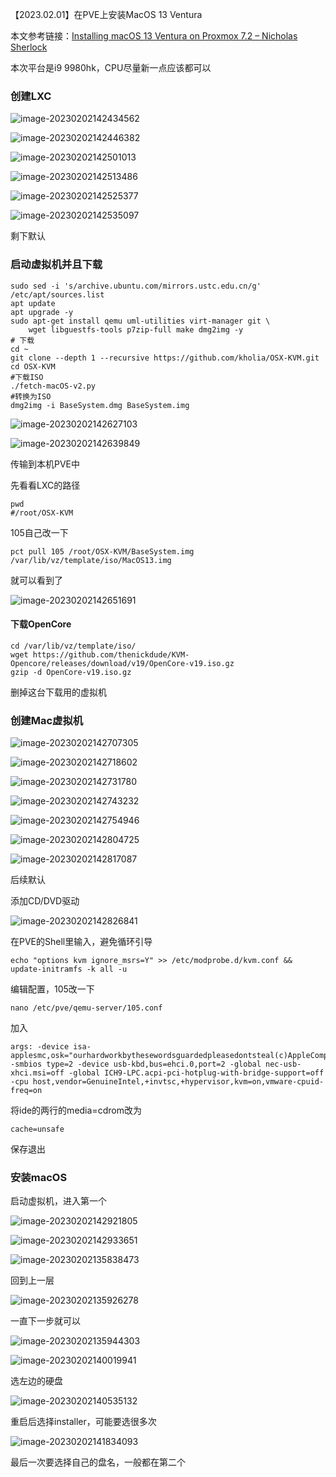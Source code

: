 【2023.02.01】在PVE上安装MacOS 13 Ventura

本文参考链接：[Installing macOS 13 Ventura on Proxmox 7.2 – Nicholas Sherlock](https://www.nicksherlock.com/2022/10/installing-macos-13-ventura-on-proxmox/)

本次平台是i9 9980hk，CPU尽量新一点应该都可以

### 创建LXC

![image-20230202142434562](https://i0.hdslb.com/bfs/new_dyn/c74c585e56d3cb7da6b01497db6bebf11865692.png)

![image-20230202142446382](https://i0.hdslb.com/bfs/new_dyn/4a1bb7dbb9b167e591cb1413a7472a611865692.png)

![image-20230202142501013](https://i0.hdslb.com/bfs/new_dyn/29bd7f0a211c90fc125600e6ad331d331865692.png)

![image-20230202142513486](https://i0.hdslb.com/bfs/new_dyn/b40ba561e9441b2a438b0648c00c20c81865692.png)

![image-20230202142525377](https://i0.hdslb.com/bfs/new_dyn/58f6f19ae07f28686b3435594d7d76081865692.png)

![image-20230202142535097](https://i0.hdslb.com/bfs/new_dyn/f5de3f762ca6c2459a2974344aa6c2a41865692.png)

剩下默认

### 启动虚拟机并且下载

```
sudo sed -i 's/archive.ubuntu.com/mirrors.ustc.edu.cn/g' /etc/apt/sources.list
apt update
apt upgrade -y
sudo apt-get install qemu uml-utilities virt-manager git \
    wget libguestfs-tools p7zip-full make dmg2img -y
# 下载
cd ~
git clone --depth 1 --recursive https://github.com/kholia/OSX-KVM.git
cd OSX-KVM
#下载ISO
./fetch-macOS-v2.py
#转换为ISO
dmg2img -i BaseSystem.dmg BaseSystem.img
```

![image-20230202142627103](https://i0.hdslb.com/bfs/new_dyn/3cde1895ce57d1354e139f180b9371521865692.png)

![image-20230202142639849](https://i0.hdslb.com/bfs/new_dyn/6ebdb20385d616e72d058c6e5812d4cf1865692.png)

传输到本机PVE中

先看看LXC的路径

```
pwd
#/root/OSX-KVM
```

105自己改一下

```
pct pull 105 /root/OSX-KVM/BaseSystem.img /var/lib/vz/template/iso/MacOS13.img
```

就可以看到了

![image-20230202142651691](https://i0.hdslb.com/bfs/new_dyn/bf835bc56ab2733fd248ed3e0199a6461865692.png)

#### 下载OpenCore

```
cd /var/lib/vz/template/iso/
wget https://github.com/thenickdude/KVM-Opencore/releases/download/v19/OpenCore-v19.iso.gz
gzip -d OpenCore-v19.iso.gz
```

删掉这台下载用的虚拟机

### 创建Mac虚拟机

![image-20230202142707305](https://i0.hdslb.com/bfs/new_dyn/08c77aaca64d9afec5258cdd35cc5f111865692.png)

![image-20230202142718602](https://i0.hdslb.com/bfs/new_dyn/5553cddf332b6820739093698c91071e1865692.png)

![image-20230202142731780](https://i0.hdslb.com/bfs/new_dyn/c0418dba1d217241450bff75d5054e361865692.png)

![image-20230202142743232](https://i0.hdslb.com/bfs/new_dyn/b940729b7d275338076d6d4e2e17a2531865692.png)

![image-20230202142754946](https://i0.hdslb.com/bfs/new_dyn/a8402eea7cd19252d6981fd8de99e9db1865692.png)

![image-20230202142804725](https://i0.hdslb.com/bfs/new_dyn/c3bc0270caf10e38e4128b08d121a1c41865692.png)

![image-20230202142817087](https://i0.hdslb.com/bfs/new_dyn/775df5ba21ce4c564f38ab66b8e8cb3b1865692.png)

后续默认

添加CD/DVD驱动

![image-20230202142826841](https://i0.hdslb.com/bfs/new_dyn/c466bf7d3e65545e36ddfbce56f91f561865692.png)

在PVE的Shell里输入，避免循环引导

```
echo "options kvm ignore_msrs=Y" >> /etc/modprobe.d/kvm.conf && update-initramfs -k all -u
```

编辑配置，105改一下

```
nano /etc/pve/qemu-server/105.conf
```

加入

```
args: -device isa-applesmc,osk="ourhardworkbythesewordsguardedpleasedontsteal(c)AppleComputerInc" -smbios type=2 -device usb-kbd,bus=ehci.0,port=2 -global nec-usb-xhci.msi=off -global ICH9-LPC.acpi-pci-hotplug-with-bridge-support=off -cpu host,vendor=GenuineIntel,+invtsc,+hypervisor,kvm=on,vmware-cpuid-freq=on
```

将ide的两行的media=cdrom改为

```
cache=unsafe
```

保存退出

### 安装macOS

启动虚拟机，进入第一个

![image-20230202142921805](https://i0.hdslb.com/bfs/new_dyn/2b11b6b8f2a93b52c42ae870b386ceed1865692.png)

![image-20230202142933651](https://i0.hdslb.com/bfs/new_dyn/64a6c703045203273e62e22ed3815da01865692.png)

![image-20230202135838473](https://i0.hdslb.com/bfs/new_dyn/fa7a4865dad6f1524f8ec749bd2c03da1865692.png)

回到上一层

![image-20230202135926278](https://i0.hdslb.com/bfs/new_dyn/de3b82fc81429c48a52430d8eeb0eda61865692.png)

一直下一步就可以

![image-20230202135944303](https://i0.hdslb.com/bfs/new_dyn/892ffe94c256675ed805611286937ef71865692.png)

![image-20230202140019941](https://i0.hdslb.com/bfs/new_dyn/86148ffdccc2876876df9f7fa263142d1865692.png)

选左边的硬盘

![image-20230202140535132](https://i0.hdslb.com/bfs/new_dyn/d4ea9b1663ff7150f212a2e3ca95c6051865692.png)

重启后选择installer，可能要选很多次

![image-20230202141834093](https://i0.hdslb.com/bfs/new_dyn/20fd594d7c1dcf3c1a3c2466848370f11865692.png)

最后一次要选择自己的盘名，一般都在第二个
